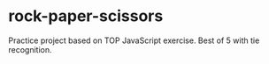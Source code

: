 # rock-paper-scissors
Practice project based on TOP JavaScript exercise.
Best of 5 with tie recognition.
